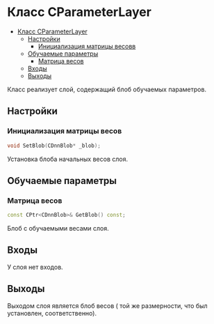 # Класс CParameterLayer

<!-- TOC -->

- [Класс CParameterLayer](#класс-CParameterLayer)
    - [Настройки](#настройки)
        - [Инициализация матрицы весовв](#Инициализация-матрицы-весов)
    - [Обучаемые параметры](#обучаемые-параметры)
        - [Матрица весов](#матрица-весов)
    - [Входы](#входы)
    - [Выходы](#выходы)

<!-- /TOC -->

Класс реализует слой, содержащий блоб обучаемых параметров.

## Настройки

### Инициализация матрицы весов

```c++
void SetBlob(CDnnBlob* _blob);
```
Установка блоба начальных весов слоя.

## Обучаемые параметры

### Матрица весов

```c++
const CPtr<CDnnBlob>& GetBlob() const;
```
Блоб с обучаемыми весами слоя.

## Входы

У слоя нет входов.

## Выходы

Выходом слоя является блоб весов ( той же размерности, что был установлен, соответственно).